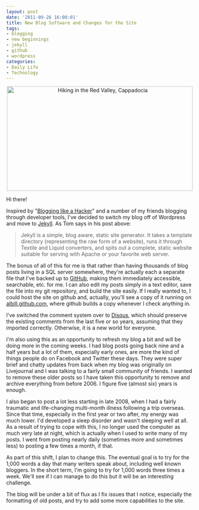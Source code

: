 ```yaml
--- 
layout: post
date: '2011-09-26 16:00:01'
title: New Blog Software and Changes for the Site
tags: 
- blogging
- new beginnings
- jekyll
- github
- wordpress
categories:
- Daily Life
- Technology
---
```

<p style="text-align:center"><a href="http://www.flickr.com/photos/albill/6121410772/" title="Hiking in the Red Valley, Cappadocia by albill, on Flickr"><img src="http://farm7.static.flickr.com/6183/6121410772_2d7db44db8.jpg" width="500" height="281" alt="Hiking in the Red Valley, Cappadocia"></a></p>
Hi there!

Inspired by "[Blogging like a Hacker](http://tom.preston-werner.com/2008/11/17/blogging-like-a-hacker.html)" and a number of my friends blogging through developer tools, I've decided to switch my blog off of Wordpress and move to [Jekyll](https://github.com/mojombo/jekyll). As Tom says in his post above:

> Jekyll is a simple, blog aware, static site generator. It takes a template directory (representing the raw form of a website), runs it through Textile and Liquid converters, and spits out a complete, static website suitable for serving with Apache or your favorite web server. 

The bonus of all of this for me is that rather than having thousands of blog posts living in a SQL server somewhere, they're actually each a separate file that I've backed up to [GitHub](http://github.com), making them immediately accessible, searchable, etc. for me. I can also edit my posts simply in a text editor, save the file into my git repository, and build the site easily. If I really wanted to, I could host the site on github and, actually, you'll see a copy of it running on [albill.github.com](http://albill.github.com), where github builds a copy whenever I check anything in.

I've switched the comment system over to [Disqus](http://www.disqus.com), which should preserve the existing comments from the last five or so years, assuming that they imported correctly. Otherwise, it is a new world for everyone. 

I'm also using this as an opportunity to refresh my blog a bit and will be doing more in the coming weeks. I had blog posts going back nine and a half years but a lot of them, especially early ones, are more the kind of things people do on Facebook and Twitter these days. They were super brief and chatty updates from back when my blog was originally on Livejournal and I was talking to a fairly small community of friends. I wanted to remove these older posts so I have taken this opportunity to remove and archive everything from before 2006. I figure five (almost six) years is enough.

I also began to post a lot less starting in late 2008, when I had a fairly traumatic and life-changing multi-month illness following a trip overseas. Since that time, especially in the first year or two after, my energy was much lower. I'd developed a sleep disorder and wasn't sleeping well at all. As a result of trying to cope with this, I no longer used the computer as much very late at night, which is actually when I used to write many of my posts. I went from posting nearly daily (sometimes more and sometimes less) to posting a few times a month, if that.

As part of this shift, I plan to change this. The eventual goal is to try for the 1,000 words a day that many writers speak about, including well known bloggers. In the short term, I'm going to try for 1,000 words three times a week. We'll see if I can manage to do this but it will be an interesting challenge.

The blog will be under a bit of flux as I fix issues that I notice, especially the formatting of old posts, and try to add some more capabilities to the site. 



